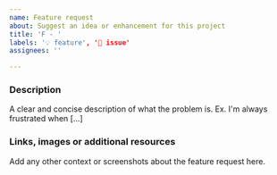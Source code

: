 ```yaml
---
name: Feature request
about: Suggest an idea or enhancement for this project
title: 'F - '
labels: '💡 feature', '📄 issue'
assignees: ''

---
```


### Description
A clear and concise description of what the problem is. Ex. I'm always frustrated when [...]

### Links, images or additional resources
Add any other context or screenshots about the feature request here.

